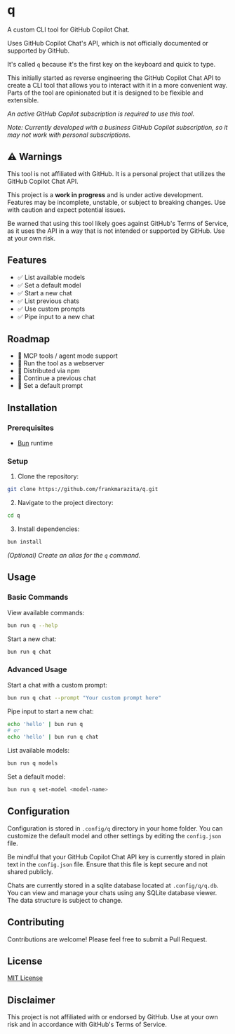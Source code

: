 # q

A custom CLI tool for GitHub Copilot Chat.

Uses GitHub Copilot Chat's API, which is not officially documented or supported by GitHub.

It's called `q` because it's the first key on the keyboard and quick to type.

This initially started as reverse engineering the GitHub Copilot Chat API to create a CLI tool that allows you to interact with it in a more convenient way. Parts of the tool are opinionated but it is designed to be flexible and extensible.

_An active GitHub Copilot subscription is required to use this tool._

_Note: Currently developed with a business GitHub Copilot subscription, so it may not work with personal subscriptions._

## ⚠️ Warnings

This tool is not affiliated with GitHub. It is a personal project that utilizes the GitHub Copilot Chat API.

This project is a **work in progress** and is under active development. Features may be incomplete, unstable, or subject to breaking changes. Use with caution and expect potential issues.

Be warned that using this tool likely goes against GitHub's Terms of Service, as it uses the API in a way that is not intended or supported by GitHub. Use at your own risk.

## Features

- ✅ List available models
- ✅ Set a default model
- ✅ Start a new chat
- ✅ List previous chats
- ✅ Use custom prompts
- ✅ Pipe input to a new chat

## Roadmap

- 🚧 MCP tools / agent mode support
- 🚧 Run the tool as a webserver
- 🚧 Distributed via npm
- 🚧 Continue a previous chat
- 🚧 Set a default prompt

## Installation

### Prerequisites

- [Bun](https://bun.sh/) runtime

### Setup

1. Clone the repository:

```bash
git clone https://github.com/frankmarazita/q.git
```

2. Navigate to the project directory:

```bash
cd q
```

3. Install dependencies:

```bash
bun install
```

_(Optional) Create an alias for the `q` command._

## Usage

### Basic Commands

View available commands:

```bash
bun run q --help
```

Start a new chat:

```bash
bun run q chat
```

### Advanced Usage

Start a chat with a custom prompt:

```bash
bun run q chat --prompt "Your custom prompt here"
```

Pipe input to start a new chat:

```bash
echo 'hello' | bun run q
# or
echo 'hello' | bun run q chat
```

List available models:

```bash
bun run q models
```

Set a default model:

```bash
bun run q set-model <model-name>
```

## Configuration

Configuration is stored in `.config/q` directory in your home folder. You can customize the default model and other settings by editing the `config.json` file.

Be mindful that your GitHub Copilot Chat API key is currently stored in plain text in the `config.json` file. Ensure that this file is kept secure and not shared publicly.

Chats are currently stored in a sqlite database located at `.config/q/q.db`. You can view and manage your chats using any SQLite database viewer. The data structure is subject to change.

## Contributing

Contributions are welcome! Please feel free to submit a Pull Request.

## License

[MIT License](LICENSE)

## Disclaimer

This project is not affiliated with or endorsed by GitHub. Use at your own risk and in accordance with GitHub's Terms of Service.
